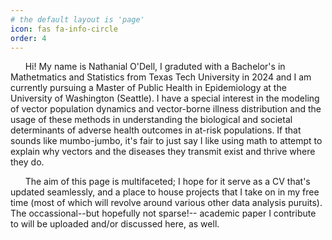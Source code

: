 ```yaml
---
# the default layout is 'page'
icon: fas fa-info-circle
order: 4
---
```


&nbsp;&nbsp;&nbsp;&nbsp;&nbsp;&nbsp;Hi! My name is Nathanial O'Dell, I graduted with a Bachelor's in Mathetmatics and Statistics from Texas Tech University in 2024 and I am currently pursuing a Master of Public Health in Epidemiology at the University of Washington (Seattle). I have a special interest in the modeling of vector population dynamics and vector-borne illness distribution and the usage of these methods in understanding the biological and societal determinants of adverse health outcomes in at-risk populations. If that sounds like mumbo-jumbo, it's fair to just say I like using math to attempt to explain why vectors and the diseases they transmit exist and thrive where they do.

&nbsp;&nbsp;&nbsp;&nbsp;&nbsp;&nbsp;The aim of this page is multifaceted; I hope for it serve as a CV that's updated seamlessly, and a place to house projects that I take on in my free time (most of which will revolve around various other data analysis puruits). The occassional--but hopefully not sparse!-- academic paper I contribute to will be uploaded and/or discussed here, as well. 